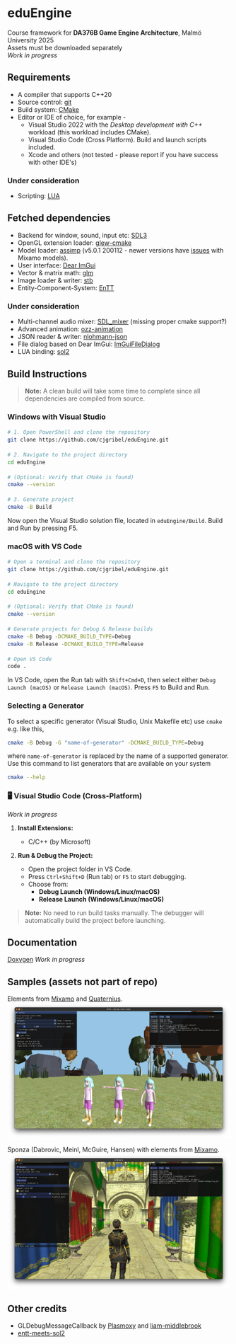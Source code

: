 # eduEngine
Course framework for **DA376B Game Engine Architecture**, Malmö University 2025  
Assets must be downloaded separately  
_Work in progress_

## Requirements
- A compiler that supports C++20
- Source control: [git](https://git-scm.com/)
- Build system: [CMake](https://cmake.org/)
- Editor or IDE of choice, for example -
  - Visual Studio 2022 with the _Desktop development with C++_ workload (this workload includes CMake).
  - Visual Studio Code (Cross Platform). Build and launch scripts included.
  - Xcode and others (not tested - please report if you have success with other IDE's)

### Under consideration
- Scripting: [LUA](https://www.lua.org/)

## Fetched dependencies
- Backend for window, sound, input etc: [SDL3](https://github.com/libsdl-org/SDL)
- OpenGL extension loader: [glew-cmake](https://github.com/Perlmint/glew-cmake)
- Model loader: [assimp](https://github.com/assimp/assimp) (v5.0.1 200112 - newer versions have [issues](https://github.com/assimp/assimp/issues/4620) with Mixamo models).
- User interface: [Dear ImGui](https://github.com/ocornut/imgui)
- Vector & matrix math: [glm](https://github.com/g-truc/glm)
- Image loader & writer: [stb](https://github.com/nothings/stb)
- Entity-Component-System: [EnTT](https://github.com/skypjack/entt)

### Under consideration
- Multi-channel audio mixer: [SDL_mixer](https://github.com/libsdl-org/SDL_mixer) (missing proper cmake support?)
- Advanced animation: [ozz-animation](https://guillaumeblanc.github.io/ozz-animation/)
- JSON reader & writer: [nlohmann-json](https://github.com/nlohmann/json)
- File dialog based on Dear ImGui: [ImGuiFileDialog](https://github.com/aiekick/ImGuiFileDialog)
- LUA binding: [sol2](https://github.com/ThePhD/sol2)

## Build Instructions
> **Note:** A clean build will take some time to complete since all dependencies are compiled from source.

### Windows with Visual Studio
```sh
# 1. Open PowerShell and clone the repository
git clone https://github.com/cjgribel/eduEngine.git

# 2. Navigate to the project directory
cd eduEngine

# (Optional: Verify that CMake is found)
cmake --version

# 3. Generate project
cmake -B Build
```
Now open the Visual Studio solution file, located in `eduEngine/Build`. Build and Run by pressing F5.

### macOS with VS Code
```sh
# Open a terminal and clone the repository
git clone https://github.com/cjgribel/eduEngine.git

# Navigate to the project directory
cd eduEngine

# (Optional: Verify that CMake is found)
cmake --version

# Generate projects for Debug & Release builds
cmake -B Debug -DCMAKE_BUILD_TYPE=Debug
cmake -B Release -DCMAKE_BUILD_TYPE=Release

# Open VS Code
code .
```
In VS Code, open the Run tab with `Shift+Cmd+D`, then select either `Debug Launch (macOS)` or `Release Launch (macOS)`. Press `F5` to Build and Run.

### Selecting a Generator
To select a specific generator (Visual Studio, Unix Makefile etc) use `cmake` e.g. like this,
```sh
cmake -B Debug -G "name-of-generator" -DCMAKE_BUILD_TYPE=Debug
```

where `name-of-generator` is replaced by the name of a supported generator. Use this command to list generators that are available on your system
```sh
cmake --help
```

### 🖥️ Visual Studio Code (Cross-Platform)

_Work in progress_

1. **Install Extensions:**
   - C/C++ (by Microsoft)
   <!-- - CMake Tools (optional) -->

2. **Run & Debug the Project:**
   - Open the project folder in VS Code.
   - Press `Ctrl+Shift+D` (Run tab) or `F5` to start debugging.
   - Choose from:
     - **Debug Launch (Windows/Linux/macOS)**
     - **Release Launch (Windows/Linux/macOS)**

> **Note:** No need to run build tasks manually. The debugger will automatically build the project before launching.

## Documentation

[Doxygen](https://cjgribel.github.io/eduEngine/) _Work in progress_


## Samples (assets not part of repo)
Elements from [Mixamo](https://www.mixamo.com/) and [Quaternius](https://quaternius.com/).  
![example1](sample1.png)  

Sponza (Dabrovic, Meinl, McGuire, Hansen) with elements from [Mixamo](https://www.mixamo.com/).  
![example1](sample4.png)  

<!--
[Tarisland by Doctor A.](https://sketchfab.com/3d-models/tarisland-dragon-high-poly-ecf63885166c40e2bbbcdf11cd14e65f)  
![example2](sample2.png)  
-->

## Other credits
- GLDebugMessageCallback by [Plasmoxy](https://gist.github.com/Plasmoxy/aec637b85e306f671339dcfd509efc82) and [liam-middlebrook](https://gist.github.com/liam-middlebrook/c52b069e4be2d87a6d2f)
- [entt-meets-sol2](https://github.com/skaarj1989/entt-meets-sol2)
